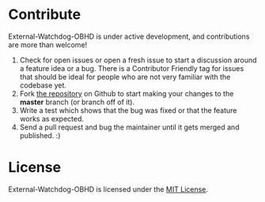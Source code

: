 # Contribute

External-Watchdog-OBHD is under active development, and contributions are 
more than welcome!

1.  Check for open issues or open a fresh issue to start a discussion
    around a feature idea or a bug. There is a Contributor Friendly tag
    for issues that should be ideal for people who are not very familiar
    with the codebase yet.
2.  Fork [the repository][] on Github to start making your changes to
    the **master** branch (or branch off of it).
3.  Write a test which shows that the bug was fixed or that the feature
    works as expected.
4.  Send a pull request and bug the maintainer until it gets merged and
    published. :)

# License

External-Watchdog-OBHD is licensed under the [MIT License][].

  [the repository]: https://github.com/SaganSat-EA/External-Watchdog-OBDH
  [MIT License]: https://opensource.org/licenses/MIT
